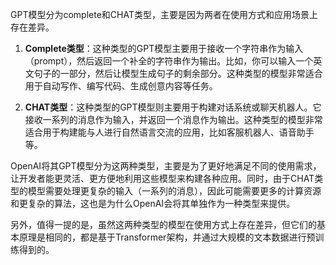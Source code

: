 GPT模型分为complete和CHAT类型，主要是因为两者在使用方式和应用场景上存在差异。

1. **Complete类型**：这种类型的GPT模型主要用于接收一个字符串作为输入（prompt），然后返回一个补全的字符串作为输出。比如，你可以输入一个英文句子的一部分，然后让模型生成句子的剩余部分。这种类型的模型非常适合用于自动写作、编写代码、生成创意内容等任务。

2. **CHAT类型**：这种类型的GPT模型则主要用于构建对话系统或聊天机器人。它接收一系列的消息作为输入，并返回一个消息作为输出。这种类型的模型非常适合用于构建能与人进行自然语言交流的应用，比如客服机器人、语音助手等。

OpenAI将其GPT模型分为这两种类型，主要是为了更好地满足不同的使用需求，让开发者能更灵活、更方便地利用这些模型来构建各种应用。同时，由于CHAT类型的模型需要处理更复杂的输入（一系列的消息），因此可能需要更多的计算资源和更复杂的算法，这也是为什么OpenAI会将其单独作为一种类型来提供。

另外，值得一提的是，虽然这两种类型的模型在使用方式上存在差异，但它们的基本原理是相同的，都是基于Transformer架构，并通过大规模的文本数据进行预训练得到的。